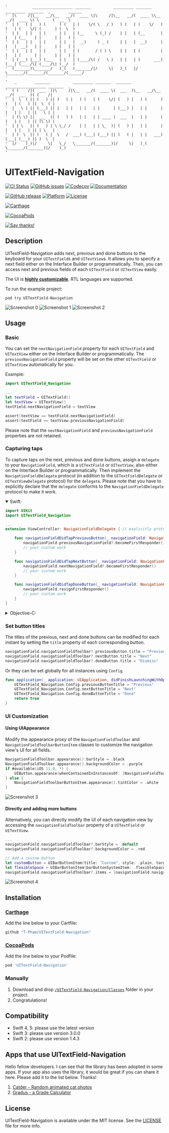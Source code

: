 ```
'           __________________ _______          _________ _______ _________ _______  _        ______  
'  |\     /|\__   __/\__   __/(  ____ \|\     /|\__   __/(  ____ \\__   __/(  ____ \( \      (  __  \ 
'  | )   ( |   ) (      ) (   | (    \/( \   / )   ) (   | (    \/   ) (   | (    \/| (      | (  \  )
'  | |   | |   | |      | |   | (__     \ (_) /    | |   | (__       | |   | (__    | |      | |   ) |
'  | |   | |   | |      | |   |  __)     ) _ (     | |   |  __)      | |   |  __)   | |      | |   | |
'  | |   | |   | |      | |   | (       / ( ) \    | |   | (         | |   | (      | |      | |   ) |
'  | (___) |___) (___   | |   | (____/\( /   \ )   | |   | )      ___) (___| (____/\| (____/\| (__/  )
'  (_______)\_______/   )_(   (_______/|/     \|   )_(   |/       \_______/(_______/(_______/(______/ 
'                                                                                                     
'   _        _______          _________ _______  _______ __________________ _______  _                
'  ( (    /|(  ___  )|\     /|\__   __/(  ____ \(  ___  )\__   __/\__   __/(  ___  )( (    /|         
'  |  \  ( || (   ) || )   ( |   ) (   | (    \/| (   ) |   ) (      ) (   | (   ) ||  \  ( |         
'  |   \ | || (___) || |   | |   | |   | |      | (___) |   | |      | |   | |   | ||   \ | |         
'  | (\ \) ||  ___  |( (   ) )   | |   | | ____ |  ___  |   | |      | |   | |   | || (\ \) |         
'  | | \   || (   ) | \ \_/ /    | |   | | \_  )| (   ) |   | |      | |   | |   | || | \   |         
'  | )  \  || )   ( |  \   /  ___) (___| (___) || )   ( |   | |   ___) (___| (___) || )  \  |         
'  |/    )_)|/     \|   \_/   \_______/(_______)|/     \|   )_(   \_______/(_______)|/    )_)         
'                                                                                                     
```

# UITextField-Navigation

[![CI Status](https://img.shields.io/travis/T-Pham/UITextField-Navigation/master.svg?style=flat-square)](https://travis-ci.org/T-Pham/UITextField-Navigation)
[![GitHub issues](https://img.shields.io/github/issues/T-Pham/UITextField-Navigation.svg?style=flat-square)](https://github.com/T-Pham/UITextField-Navigation/issues)
[![Codecov](https://img.shields.io/codecov/c/github/T-Pham/UITextField-Navigation.svg?style=flat-square)](https://codecov.io/gh/T-Pham/UITextField-Navigation)
[![Documentation](https://img.shields.io/cocoapods/metrics/doc-percent/UITextField-Navigation.svg?style=flat-square)](http://cocoadocs.org/docsets/UITextField-Navigation)

[![GitHub release](https://img.shields.io/github/tag/T-Pham/UITextField-Navigation.svg?style=flat-square&label=release)](https://github.com/T-Pham/UITextField-Navigation/releases)
[![Platform](https://img.shields.io/cocoapods/p/UITextField-Navigation.svg?style=flat-square)](https://github.com/T-Pham/UITextField-Navigation)
[![License](https://img.shields.io/cocoapods/l/UITextField-Navigation.svg?style=flat-square)](LICENSE)

[![Carthage](https://img.shields.io/badge/Carthage-compatible-4BC51D.svg?style=flat-square)](https://github.com/Carthage/Carthage)

[![CocoaPods](https://img.shields.io/badge/CocoaPods-compatible-4BC51D.svg?style=flat-square)](https://cocoapods.org/pods/UITextField-Navigation)

[![Say thanks!](https://img.shields.io/badge/Say%20Thanks!-🦉-1EAEDB.svg?style=flat-square)](https://saythanks.io/to/T-Pham)

## Description

UITextField-Navigation adds next, previous and done buttons to the keyboard for your `UITextField`s and `UITextView`s. It allows you to specify a next field either on the Interface Builder or programmatically. Then, you can access next and previous fields of each `UITextField` or `UITextView` easily.

The UI is [**highly customizable**](#ui-customization). RTL languages are supported.

To run the example project:

`pod try UITextField-Navigation`

![Screenshot 0](https://github.com/T-Pham/UITextField-Navigation/blob/master/Screenshots/screenshot0.png?raw=true)
![Screenshot 1](https://github.com/T-Pham/UITextField-Navigation/blob/master/Screenshots/screenshot1.png?raw=true)
![Screenshot 2](https://github.com/T-Pham/UITextField-Navigation/blob/master/Screenshots/screenshot2.gif?raw=true)

## Usage

### Basic

You can set the `nextNavigationField` property for each `UITextField` and `UITextView` either on the Interface Builder or programmatically. The `previousNavigationField` property will be set on the other `UITextField` or `UITextView` automatically for you.

Example:

```swift
import UITextField_Navigation

...
let textField = UITextField()
let textView = UITextView()
textField.nextNavigationField = textView

assert(textView == textField.nextNavigationField)
assert(textField == textView.previousNavigationField)
```

Please note that the `nextNavigationField` and `previousNavigationField` properties are not retained.

### Capturing taps

To capture taps on the next, previous and done buttons, assign a `delegate` to your `NavigationField`, which is a `UITextField` or `UITextView`, also either on the Interface Builder or programmatically. Then implement the `NavigationFieldDelegate` protocol (in addition to the `UITextFieldDelegate` or `UITextViewDelegate` protocol) for the `delegate`.
Please note that you have to explicitly declare that the `delegate` conforms to the `NavigationFieldDelegate` protocol to make it work.

<details open>
<summary>Swift:</summary>

```swift
import UIKit
import UITextField_Navigation

...
extension ViewController: NavigationFieldDelegate { // explicitly protocol conforming declaration

    func navigationFieldDidTapPreviousButton(_ navigationField: NavigationField) {
        navigationField.previousNavigationField?.becomeFirstResponder()
        // your custom work
    }

    func navigationFieldDidTapNextButton(_ navigationField: NavigationField) {
        navigationField.nextNavigationField?.becomeFirstResponder()
        // your custom work
    }

    func navigationFieldDidTapDoneButton(_ navigationField: NavigationField) {
        navigationField.resignFirstResponder()
        // your custom work
    }
}
```

</details>

<details>
<summary>Objective-C:</summary>

```objective-c
@import UITextField_Navigation;
#import "ViewController.h"

@interface ViewController () <NavigationFieldDelegate> // explicitly protocol conforming declaration

...
#pragma mark - NavigationFieldDelegate

- (void)navigationFieldDidTapPreviousButton:(id<NavigationField>)navigationField {
    [navigationField.previousNavigationField becomeFirstResponder];
    // your custom work
}

- (void)navigationFieldDidTapNextButton:(id<NavigationField>)navigationField {
    [navigationField.nextNavigationField becomeFirstResponder];
    // your custom work
}

- (void)navigationFieldDidTapDoneButton:(id<NavigationField>)navigationField {
    [navigationField resignFirstResponder];
    // your custom work
}
```

</details>

### Set button titles

The titles of the previous, next and done buttons can be modified for each instant by setting the `title` property of each corresponding button.

```swift
navigationField.navigationFieldToolbar?.previousButton.title = "Previous"
navigationField.navigationFieldToolbar?.nextButton.title = "Next"
navigationField.navigationFieldToolbar?.doneButton.title = "Dismiss"
```

Or they can be set globally for all instances using `Config`.

```swift
func application(_ application: UIApplication, didFinishLaunchingWithOptions launchOptions: [UIApplicationLaunchOptionsKey: Any]?) -> Bool {
    UITextField_Navigation.Config.previousButtonTitle = "Previous"
    UITextField_Navigation.Config.nextButtonTitle = "Next"
    UITextField_Navigation.Config.doneButtonTitle = "Done"
    return true
}
```

### UI Customization

#### Using UIAppearance

Modify the appearance proxy of the `NavigationFieldToolbar` and `NavigationFieldToolbarButtonItem` classes to customize the navigation view's UI for all fields.

```swift
NavigationFieldToolbar.appearance().barStyle = .black
NavigationFieldToolbar.appearance().backgroundColor = .purple
if #available(iOS 11.0, *) {
    UIButton.appearance(whenContainedInInstancesOf: [NavigationFieldToolbar.self]).tintColor = .white
} else {
    NavigationFieldToolbarButtonItem.appearance().tintColor = .white
}
```

![Screenshot 3](https://github.com/T-Pham/UITextField-Navigation/blob/master/Screenshots/screenshot3.png?raw=true)

#### Directly and adding more buttons

Alternatively, you can directly modify the UI of each navigation view by accessing the `navigationFieldToolbar` property of a `UITextField` or `UITextView`.

```swift
...
navigationField.navigationFieldToolbar?.barStyle = .default
navigationField.navigationFieldToolbar?.backgroundColor = .red

// Add a custom button
let customButton = UIBarButtonItem(title: "Custom", style: .plain, target: nil, action: nil)
let flexibleSpace = UIBarButtonItem(barButtonSystemItem: .flexibleSpace, target: nil, action: nil)
navigationField.navigationFieldToolbar?.items = [navigationField.navigationFieldToolbar!.previousButton, navigationField.navigationFieldToolbar!.nextButton, customButton, flexibleSpace, navigationField.navigationFieldToolbar!.doneButton]
```

![Screenshot 4](https://github.com/T-Pham/UITextField-Navigation/blob/master/Screenshots/screenshot4.png?raw=true)

## Installation

### [Carthage](https://github.com/Carthage/Carthage)

Add the line below to your Cartfile:

```ruby
github "T-Pham/UITextField-Navigation"
```

### [CocoaPods](https://cocoapods.org/pods/UITextField-Navigation)

Add the line below to your Podfile:

```ruby
pod 'UITextField-Navigation'
```

### Manually

1. Download and drop [`/UITextField-Navigation/Classes`](/UITextField-Navigation/Classes) folder in your project.
2. Congratulations!

## Compatibility

- Swift 4, 5: please use the latest version
- Swift 3: please use version 3.0.0
- Swift 2: please use version 1.4.3

## Apps that use UITextField-Navigation

Hello fellow developers. I can see that the library has been adopted in some apps. If your app also uses the library, it would be great if you can share it here. Please add it to the list below. Thanks!

1. [Catder - Random animated cat photos](https://itunes.apple.com/us/app/catder-random-animated-cat/id1123343798?ls=1&mt=8)
2. [Gradus - a Grade Calculator](https://itunes.apple.com/ca/app/gradus-a-grade-calculator/id1063184658?mt=8)

## License

UITextField-Navigation is available under the MIT license. See the [LICENSE](LICENSE) file for more info.
